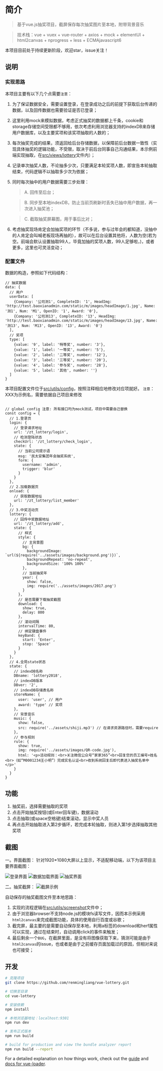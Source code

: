 # 简介

> 基于vue.js抽奖项目，截屏保存每次抽奖图片至本地，附带背景音乐

> 技术栈：vue + vuex + vue-router + axios + mock + elementUI + html2canvas + nprogress + less + ECMAjavascript6

本项目目前处于持续更新阶段，欢迎star，issue关注！

## 说明
### 实现思路
本项目主要有以下几个点需要`注意`：
1. 为了保证数据安全，需要设置登录，在登录成功之后的前提下获取后台传递的数据，以及回传数据也需要验证是否已登录；
2. 这里利用mock来模拟数据，考虑正式抽奖的数据都上千条，cookie和storage存储空间受限都不够用，依次考虑利用浏览器支持的indexDB来存储用户数据库，以及主要奖项和该奖项抽取的人数的；
3. 每次抽奖完成的结果，须返回给后台存储数据，以保障前后台数据一致性（实现具体抽奖的逻辑功能，不受限，取决于前后台同事自己沟通结果，本示例前端实现抽取，在[src/views/lottery](src/views/lottery.vue)文件内）；
4. 记录单次抽奖人数，不论抽多少次，只要满足本轮奖项人数，即宣告本轮抽取结束，代码逻辑不以抽取多少次为依据；
5. 同时每次抽中的用户数据需要三步处理：
    >A. 回传至后台；

    >B. 同步至本地indexDB，防止当前页刷新时丢失已抽中用户数据，再一次进入抽奖池；

    >C. 截取抽奖屏幕图，用于事后比对；
6. 考虑抽奖现场肯定会加抽奖项的环节（不多说，参与过年会的都知道，没抽中的人肯定会叫喊老板现场再抽的），故可以在后台设置其他将，人数为空(若为空。前端会默认设置抽取99人，毕竟加抽的奖项人数，99人足够啦，)，或者更多，这里也可灵活变动；

### 配置文件

数据的构造，参照如下代码结构：
```code
// 抽奖数据
data: {
  // 用户
  userData: [
    {Company: '公司测1', CompleteID: '1', HeadImg: 'http://test.baoxianadmin.com/static/m/images/headImage/1.jpg', Name: '测1', Num: 'M1', OpenID: '1', Award: '0'},
    {Company: '公司测13', CompleteID: '13', HeadImg: 'http://test.baoxianadmin.com/static/m/images/headImage/13.jpg', Name: '测13', Num: 'M13', OpenID: '13', Award: '0'}
  ],
  // 奖项
  type: [
    {value: '9', label: '特等奖', number: '3'},
    {value: '1', label: '一等奖', number: '5'},
    {value: '2', label: '二等奖', number: '12'},
    {value: '3', label: '三等奖', number: '20'},
    {value: '4', label: '参与奖', number: '28'},
    {value: '5', label: '其他', number: ''}
  ]
}
```

本项目配置文件位于[src/utils/config](src/utils/config.js)，按照注释相应地修改对应项就好。
`注意`：XXX为示例名，需要依据自己项目来修改
```code

// global config 注意: 所有接口均为mock测试，项目中需要自己替换
const config = {
  // 1.登录页
  login: {
    // 登录请求地址
    url: '/zt_lottery/login',
    // 检测登陆状态
    checkUrl: '/zt_lottery/check_login',
    state: {
      // 当前公司提示语
      msg: '民太安集团年会抽奖系统',
      form: {
        username: 'admin',
        trigger: 'blur'
      }
    }
  },
  // 2.加载数据页
  onload: {
    // 获取数据地址
    url: '/zt_lottery/list_member'
  },
  // 3.中奖活动页
  lottery: {
    // 回传中奖数据地址
    url: '/zt_lottery/add',
    state: {
      // 样式
      style: {
        // 主背景图
        bg: {
          backgroundImage: `url(${require('../assets/images/background.png')})`,
          backgroundRepeat: 'no-repeat',
          backgroundSize: '100% 100%'
        },
        // 当前抽奖年
        year: {
          show: false,
          img: require('../assets/images/2017.png')
        }
      },
      // 是否需要下载抽奖截图
      download: {
        show: true,
        delay: 800
      },
      // 滚动间隔
      intervalTime: 80,
      // 绑定键盘事件
      keyBand: {
        start: 'Enter',
        stop: 'Space'
      }
    }
  },
  // 4.全局state状态
  state: {
    // indexDB名称
    DBname: 'lottery2018',
    // indexDB版本
    DBver: '2',
    // indexDB存储表名称
    storeName: {
      user: 'user', // 用户
      award: 'type' // 奖项
    },
    // 背景音乐
    music: {
      show: false,
      src: require('../assets/shiji.mp3') // 在请求资源路径时，需要require
    },
    // 参与规则
    rule: {
      show: true,
      img: require('../assets/images/QR-code.jpg'),
      html: '<p>活动规则：<br>关注微信公众号“家家365”<br>回复您的员工编号+姓名<br>（如“M0001234王小明”）完成实名认证<br>收到系统回复后即代表进入抽奖名单中</p>'
    }
  }
}
```

## 功能
1. 抽奖前，选择需要抽取的奖项
2. 点击开始抽奖按钮(或Enter回车键)，数据滚动
3. 点击抽取(或space空格键)结束滚动，显示中奖人员
4. 再点击开始抽取进入第2步循环，若完成本轮抽取，则进入第1步选择抽取其他奖项

## 截图
一。界面截图：
针对1920*1080大屏以上显示，不适配移动端，以下为该项目主要界面截图：

![登录界面](screenshot/1.png)
![数据加载界面](screenshot/2.png)
![抽奖界面](screenshot/3.gif)

二。抽奖截屏：
![截屏示例](screenshot/4.gif)

自动保存的抽奖截图文件至本地思路：
1. 实现的流程逻辑在[src/utils/screenshot](src/utils/screenshot.js)文件中；
2. 由于浏览器browser不支持node.js的模块fs读写文件，因而本示例采用`html2canvas`来完成截图功能，具体的使用自行百度或谷歌；
3. 截完屏，最主要的是需要自动保存至本地，利用a标签的download和herf属性可以实现，通过在结束时，自动调用click的事件来触发；
4. 最后剩余一个`BUG`，在截屏里面，是没有将图像获取下来，猜测可能是由于`html2canvas`的issue，也或者是由于之前缓存页面加载过的原因，但相对来说也可接受；

## 开发

``` bash
# 克隆项目
git clone https://github.com/renmingliang/vue-lottery.git

# 切换至目录
cd vue-lottery

# 安装依赖
npm install

# 本地浏览器地址：localhost:9301
npm run dev

# 发布正式版本
npm run build

# build for production and view the bundle analyzer report
npm run build --report
```

For a detailed explanation on how things work, check out the [guide](http://vuejs-templates.github.io/webpack/) and [docs for vue-loader](http://vuejs.github.io/vue-loader).
